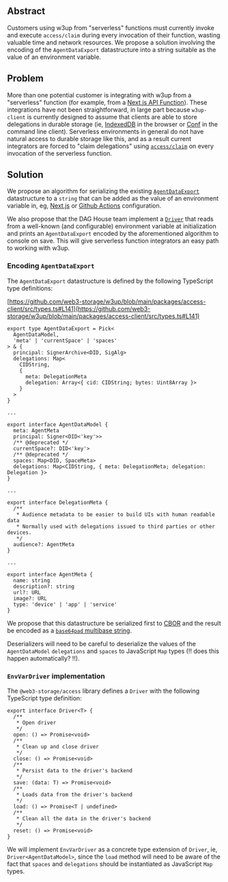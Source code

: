 ## Abstract

Customers using w3up from "serverless" functions must currently invoke and execute `access/claim` during
every invocation of their function, wasting valuable time and network resources. We propose a solution involving
the encoding of the `AgentDataExport` datastructure into a string suitable as the value of an environment variable.


## Problem

More than one potential customer is integrating with w3up from a "serverless"
function (for example, from a [Next.js API Function](https://nextjs.org/learn/basics/api-routes)).
These integrations have not been straightforward, in large part because `w3up-client` is currently
designed to assume that clients are able to store delegations in durable storage (ie, 
[IndexedDB](https://github.com/web3-storage/w3up/blob/main/packages/access-client/src/drivers/indexeddb.js)
in the browser or [Conf](https://github.com/web3-storage/w3up/blob/main/packages/access-client/src/drivers/memory.js)
in the command line client). Serverless environments in general do not have natural access to durable storage like
this, and as a result current integrators are forced to "claim delegations" using [`access/claim`](https://github.com/web3-storage/specs/blob/main/w3-access.md#claim-access) on every invocation of the serverless function.

## Solution

We propose an algorithm for serializing the existing [`AgentDataExport`](https://github.com/web3-storage/w3up/blob/main/packages/access-client/src/types.ts#L141) datastructure
to a `string` that can be added as the value of an environment variable in, eg, [Next.js](https://nextjs.org/docs/pages/building-your-application/configuring/environment-variables) or
[Github Actions](https://docs.github.com/en/actions/learn-github-actions/variables) configuration. 

We also propose that the DAG House team implement a [`Driver`](https://github.com/web3-storage/w3up/blob/main/packages/access-client/src/drivers/types.ts#L4) that reads from a well-known (and configurable) environment variable
at initialization and prints an `AgentDataExport` encoded by the aforementioned algorithm to console on save. This will
give serverless function integrators an easy path to working with w3up.

### Encoding `AgentDataExport`

The `AgentDataExport` datastructure is defined by the following TypeScript type definitions:

[https://github.com/web3-storage/w3up/blob/main/packages/access-client/src/types.ts#L141](https://github.com/web3-storage/w3up/blob/main/packages/access-client/src/types.ts#L141)
```
export type AgentDataExport = Pick<
  AgentDataModel,
  'meta' | 'currentSpace' | 'spaces'
> & {
  principal: SignerArchive<DID, SigAlg>
  delegations: Map<
    CIDString,
    {
      meta: DelegationMeta
      delegation: Array<{ cid: CIDString; bytes: Uint8Array }>
    }
  >
}

...

export interface AgentDataModel {
  meta: AgentMeta
  principal: Signer<DID<'key'>>
  /** @deprecated */
  currentSpace?: DID<'key'>
  /** @deprecated */
  spaces: Map<DID, SpaceMeta>
  delegations: Map<CIDString, { meta: DelegationMeta; delegation: Delegation }>
}

...

export interface DelegationMeta {
  /**
   * Audience metadata to be easier to build UIs with human readable data
   * Normally used with delegations issued to third parties or other devices.
   */
  audience?: AgentMeta
}

...

export interface AgentMeta {
  name: string
  description?: string
  url?: URL
  image?: URL
  type: 'device' | 'app' | 'service'
}
```

We propose that this datastructure be serialized first to [CBOR](https://cbor.io/) and
the result be encoded as a [`base64pad` multibase string](https://github.com/multiformats/multibase).

Deserializers will need to be careful to deserialize the values of the `AgentDataModel` `delegations` and `spaces` 
to JavaScript `Map` types (!! does this happen automatically? !!).

### `EnvVarDriver` implementation

The `@web3-storage/access` library defines a `Driver` with the following TypeScript type definition:

```
export interface Driver<T> {
  /**
   * Open driver
   */
  open: () => Promise<void>
  /**
   * Clean up and close driver
   */
  close: () => Promise<void>
  /**
   * Persist data to the driver's backend
   */
  save: (data: T) => Promise<void>
  /**
   * Loads data from the driver's backend
   */
  load: () => Promise<T | undefined>
  /**
   * Clean all the data in the driver's backend
   */
  reset: () => Promise<void>
}
```

We will implement `EnvVarDriver` as a concrete type extension of `Driver`, ie,
`Driver<AgentDataModel>`, since the `load` method will need to be aware of the fact
that `spaces` and `delegations` should be instantiated as JavaScript `Map` types.

